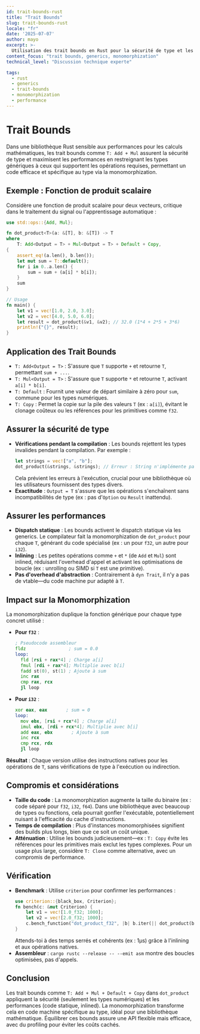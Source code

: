 ```yaml
---
id: trait-bounds-rust
title: "Trait Bounds"
slug: trait-bounds-rust
locale: "fr"
date: '2025-07-07'
author: mayo
excerpt: >-
  Utilisation des trait bounds en Rust pour la sécurité de type et les performances dans les calculs mathématiques
content_focus: "trait bounds, generics, monomorphization"
technical_level: "Discussion technique experte"

tags:
  - rust
  - generics
  - trait-bounds
  - monomorphization
  - performance
---
```


# Trait Bounds

Dans une bibliothèque Rust sensible aux performances pour les calculs mathématiques, les trait bounds comme `T: Add + Mul` assurent la sécurité de type et maximisent les performances en restreignant les types génériques à ceux qui supportent les opérations requises, permettant un code efficace et spécifique au type via la monomorphization.

## Exemple : Fonction de produit scalaire

Considère une fonction de produit scalaire pour deux vecteurs, critique dans le traitement du signal ou l'apprentissage automatique :

```rust
use std::ops::{Add, Mul};

fn dot_product<T>(a: &[T], b: &[T]) -> T
where
    T: Add<Output = T> + Mul<Output = T> + Default + Copy,
{
    assert_eq!(a.len(), b.len());
    let mut sum = T::default();
    for i in 0..a.len() {
        sum = sum + (a[i] * b[i]);
    }
    sum
}

// Usage
fn main() {
    let v1 = vec![1.0, 2.0, 3.0];
    let v2 = vec![4.0, 5.0, 6.0];
    let result = dot_product(&v1, &v2); // 32.0 (1*4 + 2*5 + 3*6)
    println!("{}", result);
}
```

## Application des Trait Bounds

- `T: Add<Output = T>` : S'assure que `T` supporte `+` et retourne `T`, permettant `sum + ...`.
- `T: Mul<Output = T>` : S'assure que `T` supporte `*` et retourne `T`, activant `a[i] * b[i]`.
- `T: Default` : Fournit une valeur de départ similaire à zéro pour `sum`, commune pour les types numériques.
- `T: Copy` : Permet la copie sur la pile des valeurs `T` (ex : `a[i]`), évitant le clonage coûteux ou les références pour les primitives comme `f32`.

## Assurer la sécurité de type

- **Vérifications pendant la compilation** : Les bounds rejettent les types invalides pendant la compilation. Par exemple :
  ```rust
  let strings = vec!["a", "b"];
  dot_product(&strings, &strings); // Erreur : String n'implémente pas Add/Mul
  ```
  Cela prévient les erreurs à l'exécution, crucial pour une bibliothèque où les utilisateurs fournissent des types divers.
- **Exactitude** : `Output = T` s'assure que les opérations s'enchaînent sans incompatibilités de type (ex : pas d'`Option` ou `Result` inattendu).

## Assurer les performances

- **Dispatch statique** : Les bounds activent le dispatch statique via les generics. Le compilateur fait la monomorphization de `dot_product` pour chaque `T`, générant du code spécialisé (ex : un pour `f32`, un autre pour `i32`).
- **Inlining** : Les petites opérations comme `+` et `*` (de `Add` et `Mul`) sont inlined, réduisant l'overhead d'appel et activant les optimisations de boucle (ex : unrolling ou SIMD si `T` est une primitive).
- **Pas d'overhead d'abstraction** : Contrairement à `dyn Trait`, il n'y a pas de vtable—du code machine pur adapté à `T`.

## Impact sur la Monomorphization

La monomorphization duplique la fonction générique pour chaque type concret utilisé :

- **Pour `f32`** :
  ```asm
  ; Pseudocode assembleur
  fldz                ; sum = 0.0
  loop:
    fld [rsi + rax*4] ; Charge a[i]
    fmul [rdi + rax*4]; Multiplie avec b[i]
    fadd st(0), st(1) ; Ajoute à sum
    inc rax
    cmp rax, rcx
    jl loop
  ```

- **Pour `i32`** :
  ```asm
  xor eax, eax       ; sum = 0
  loop:
    mov ebx, [rsi + rcx*4] ; Charge a[i]
    imul ebx, [rdi + rcx*4]; Multiplie avec b[i]
    add eax, ebx       ; Ajoute à sum
    inc rcx
    cmp rcx, rdx
    jl loop
  ```

**Résultat** : Chaque version utilise des instructions natives pour les opérations de `T`, sans vérifications de type à l'exécution ou indirection.

## Compromis et considérations

- **Taille du code** : La monomorphization augmente la taille du binaire (ex : code séparé pour `f32`, `i32`, `f64`). Dans une bibliothèque avec beaucoup de types ou fonctions, cela pourrait gonfler l'exécutable, potentiellement nuisant à l'efficacité du cache d'instructions.
- **Temps de compilation** : Plus d'instances monomorphisées signifient des builds plus longs, bien que ce soit un coût unique.
- **Atténuation** : Utilise les bounds judicieusement—ex : `T: Copy` évite les références pour les primitives mais exclut les types complexes. Pour un usage plus large, considère `T: Clone` comme alternative, avec un compromis de performance.

## Vérification

- **Benchmark** : Utilise `criterion` pour confirmer les performances :
  ```rust
  use criterion::{black_box, Criterion};
  fn bench(c: &mut Criterion) {
      let v1 = vec![1.0_f32; 1000];
      let v2 = vec![2.0_f32; 1000];
      c.bench_function("dot_product_f32", |b| b.iter(|| dot_product(black_box(&v1), black_box(&v2))));
  }
  ```
  Attends-toi à des temps serrés et cohérents (ex : 1µs) grâce à l'inlining et aux opérations natives.
- **Assembleur** : `cargo rustc --release -- --emit asm` montre des boucles optimisées, pas d'appels.

## Conclusion

Les trait bounds comme `T: Add + Mul + Default + Copy` dans `dot_product` appliquent la sécurité (seulement les types numériques) et les performances (code statique, inlined). La monomorphization transforme cela en code machine spécifique au type, idéal pour une bibliothèque mathématique. Équilibrer ces bounds assure une API flexible mais efficace, avec du profiling pour éviter les coûts cachés.